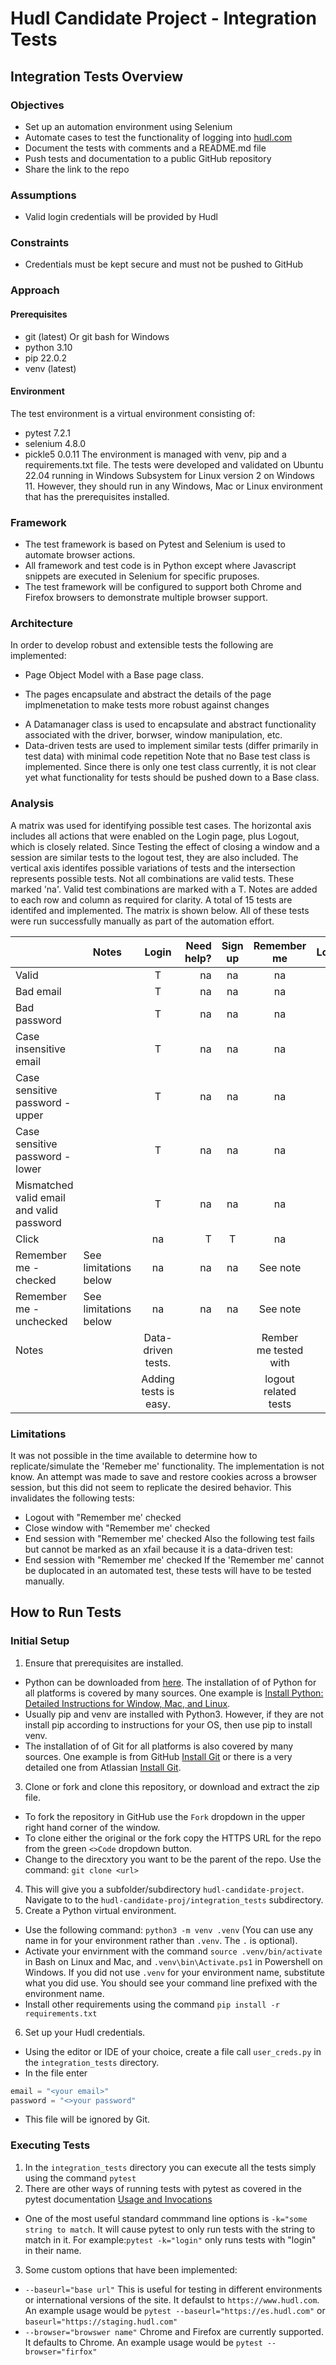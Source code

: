 # Hudl Candidate Project - Integration Tests

## Integration Tests Overview

### Objectives

* Set up an automation environment using Selenium
* Automate cases to test the functionality of logging into [hudl.com](https://www.hudl.com/)
* Document the tests with comments and a README.md file
* Push tests and documentation to a public GitHub repository
* Share the link to the repo

### Assumptions
* Valid login credentials will be provided by Hudl

### Constraints
* Credentials must be kept secure and must not be pushed to GitHub

### Approach
#### Prerequisites
* git (latest) Or git bash for Windows
* python 3.10
* pip 22.0.2
* venv (latest)

#### Environment
The test environment is a virtual environment consisting of:
* pytest 7.2.1
* selenium 4.8.0
* pickle5 0.0.11
The environment is managed with venv, pip and a requirements.txt file.
The tests were developed and validated on Ubuntu 22.04 running in Windows Subsystem for Linux version 2 on Windows 11. However, they should run in any Windows, Mac or Linux environment that has the prerequisites installed.

### Framework
* The test framework is based on Pytest and Selenium is used to automate browser actions.
* All framework and test code is in Python except where Javascript snippets are executed in Selenium for specific pruposes.
* The test framework will be configured to support both Chrome and Firefox browsers to demonstrate multiple browser support.

### Architecture
In order to develop robust and extensible tests the following are implemented:
* Page Object Model with a Base page class.
- The pages encapsulate and abstract the details of the page implmenetation to make tests more robust against changes
* A Datamanager class is used to encapsulate and abstract functionality associated with the driver, borwser, window manipulation, etc.
* Data-driven tests are used to implement similar tests (differ primarily in test data) with minimal code repetition
Note that no Base test class is implemented. Since there is only one test class currently, it is not clear yet what functionality for tests should be pushed down to a Base class.

### Analysis
A matrix was used for identifying possible test cases.
The horizontal axis includes all actions that were enabled on the Login page, plus Logout, which is closely related.
Since Testing the effect of closing a window and a session are similar tests to the logout test, they are also included.
The vertical axis identifes possible variations of tests and the intersection represents possible tests.
Not all combinations are valid tests. These marked 'na'.
Valid test combinations are marked with a T.
Notes are added to each row and column as required for clarity.
A total of 15 tests are identifed and implemented.
The matrix is shown below.
All of these tests were run successfully manually as part of the automation effort.

|                     |Notes                    |Login                 |Need help?   |Sign up   |Remember me           |Logout |Close window   |End session  |
|---------------------|-------------------------|:--------------------:|------------:|:--------:|:--------------------:|:-----:|:-------------:|:-----------:|
|Valid                |                         |T                     |na           |na        |na                    |na     |na             |na           |
|Bad email            |                         |T                     |na           |na        |na                    |na     |na             |na           |
|Bad password         |                         |T                     |na           |na        |na                    |na     |na             |na           |
|Case insensitive email|                        |T                     |na           |na        |na                    |na     |na             |na           |
|Case sensitive password - upper|               |T                     |na           |na        |na                    |na     |na             |na           |
|Case sensitive password - lower|               |T                     |na           |na        |na                    |na     |na             |na           |
|Mismatched valid email and valid password|     |T                     |na           |na        |na                    |na     |na             |na           |
|Click                 |                        |na                    |T            |T         |na                    |na     |na             |na           |
|Remember me - checked |See limitations below   |na                    |na           |na        |See note              |T      |T              |T            |
|Remember me - unchecked|See limitations below  |na                    |na           |na        |See note              |T      |T              |T            |
|Notes                 |                        |Data-driven tests.    |             |          |Rember me tested with |na     |               |             |
|                      |                        |Adding tests is easy. |             |          |logout related tests  |na     |               |             |

### Limitations
It was not possible in the time available to determine how to replicate/simulate the 'Remeber me' functionality.
The implementation is not know. An attempt was made to save and restore cookies across a browser session, but this did not seem to replicate the desired behavior.
This invalidates the following tests:
* Logout with "Remember me' checked
* Close window with "Remember me' checked
* End session with "Remember me' checked
Also the following test fails but cannot be marked as an xfail because it is a data-driven test:
* End session with "Remember me' checked
If the 'Remember me' cannot be duplocated in an automated test, these tests will have to be tested manually.

## How to Run Tests

### Initial Setup

1. Ensure that prerequisites are installed.
- Python can be downloaded from [here](https://www.python.org/downloads/). The installation of of Python for all platforms is covered by many sources. One example is [Install Python: Detailed Instructions for Window, Mac, and Linux](https://python.land/installing-python).
- Usually pip and venv are installed with Python3. However, if they are not install pip according to instructions for your OS, then use pip to install venv.
- The installation of of Git for all platforms is also covered by many sources. One example is from GitHub [Install Git](https://github.com/git-guides/install-git) or there is a very detailed one from Atlassian [Install Git](https://www.atlassian.com/git/tutorials/install-git).
3. Clone or fork and clone this repository, or download and extract the zip file.
- To fork the repository in GitHub use the `Fork` dropdown in the upper right hand corner of the window.
- To clone either the original or the fork copy the HTTPS URL for the repo from the green `<>Code` dropdown button.
- Change to the direcxtory you want to be the parent of the repo. Use the command:
```git clone <url>```
4. This will give you a subfolder/subdirectory `hudl-candidate-project`. Navigate to to the `hudl-candidate-proj/integration_tests` subdirectory.
5. Create a Python virtual environment.
- Use the following command:
```python3 -m venv .venv```
(You can use any name in for your environment rather than `.venv`. The `.` is optional).
- Activate your envirnment with the command
```source .venv/bin/activate``` 
in Bash on Linux and Mac, and 
```.venv\bin\Activate.ps1``` 
in Powershell on Windows. If you did not use `.venv` for your environment name, substitute what you did use. You should see your command line prefixed with the environment name.
- Install other requirements using the command
```pip install -r requirements.txt```
6. Set up your Hudl credentials.
- Using the editor or IDE of your choice, create a file call `user_creds.py` in the `integration_tests` directory.
- In the file enter
``` python
email = "<your email>"
password = "<>your password"
```
- This file will be ignored by Git.

### Executing Tests

1. In the `integration_tests` directory you can execute all the tests simply using the command ```pytest```
2. There are other ways of running tests with pytest as covered in the pytest documentation [Usage and Invocations](https://docs.pytest.org/en/6.2.x/usage.html)
- One of the most useful standard commmand line options is `-k="some string to match`. It will cause pytest to only run tests with the string to match in it. For example:```pytest -k="login"``` only runs tests with "login" in their name.
3. Some custom options that have been implemented:
- `--baseurl="base url"` This is useful for testing in different environments or international versions of the site. It defaulst to `https://www.hudl.com`. An example usage would be `pytest --baseurl="https://es.hudl.com"` or `baseurl="https://staging.hudl.com"`
- `--browser="browswer name"` Chrome and Firefox are currently supported. It defaults to Chrome. An example usage would be `pytest --browser="firfox"`




